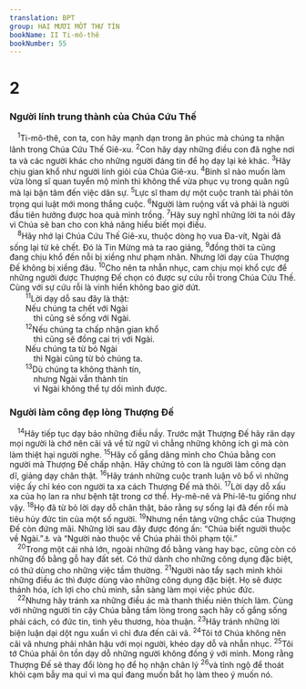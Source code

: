 ```yaml
---
translation: BPT
group: HAI MƯƠI MỐT THƯ TÍN
bookName: II Ti-mô-thê 
bookNumber: 55
---
```


<div class="title"><h1>2</h1><h3>Người lính trung thành của Chúa Cứu Thế</h3></div>
<span class="verse 2ti_2_1"> <sup>1</sup>Ti-mô-thê, con ta, con hãy mạnh dạn trong ân phúc mà chúng ta nhận lãnh trong Chúa Cứu Thế Giê-xu.</span>
<span class="verse 2ti_2_2"><sup>2</sup>Con hãy dạy những điều con đã nghe nơi ta và các người khác cho những người đáng tin để họ dạy lại kẻ khác.</span>
<span class="verse 2ti_2_3"><sup>3</sup>Hãy chịu gian khổ như người lính giỏi của Chúa Giê-xu.</span>
<span class="verse 2ti_2_4"><sup>4</sup>Binh sĩ nào muốn làm vừa lòng sĩ quan tuyển mộ mình thì không thể vừa phục vụ trong quân ngũ mà lại bận tâm đến việc dân sự.</span>
<span class="verse 2ti_2_5"><sup>5</sup>Lực sĩ tham dự một cuộc tranh tài phải tôn trọng qui luật mới mong thắng cuộc.</span>
<span class="verse 2ti_2_6"><sup>6</sup>Người làm ruộng vất vả phải là người đầu tiên hưởng được hoa quả mình trồng.</span>
<span class="verse 2ti_2_7"><sup>7</sup>Hãy suy nghĩ những lời ta nói đây vì Chúa sẽ ban cho con khả năng hiểu biết mọi điều.<br/></span>
<span class="verse 2ti_2_8"> <sup>8</sup>Hãy nhớ lại Chúa Cứu Thế Giê-xu, thuộc dòng họ vua Đa-vít, Ngài đã sống lại từ kẻ chết. Đó là Tin Mừng mà ta rao giảng,</span>
<span class="verse 2ti_2_9"><sup>9</sup>đồng thời ta cũng đang chịu khổ đến nỗi bị xiềng như phạm nhân. Nhưng lời dạy của Thượng Đế không bị xiềng đâu.</span>
<span class="verse 2ti_2_10"><sup>10</sup>Cho nên ta nhẫn nhục, cam chịu mọi khổ cực để những người được Thượng Đế chọn có được sự cứu rỗi trong Chúa Cứu Thế. Cùng với sự cứu rỗi là vinh hiển không bao giờ dứt.<br/></span>
<span class="verse 2ti_2_11">  <sup>11</sup>Lời dạy dỗ sau đây là thật:<br/>  Nếu chúng ta chết với Ngài<br/>   thì cũng sẽ sống với Ngài.<br/></span>
<span class="verse 2ti_2_12">  <sup>12</sup>Nếu chúng ta chấp nhận gian khổ<br/>   thì cũng sẽ đồng cai trị với Ngài.<br/>  Nếu chúng ta từ bỏ Ngài<br/>   thì Ngài cũng từ bỏ chúng ta.<br/></span>
<span class="verse 2ti_2_13">  <sup>13</sup>Dù chúng ta không thành tín,<br/>   nhưng Ngài vẫn thành tín<br/>   vì Ngài không thể tự dối mình được.<br/></span>
<div class="title"><h3>Người làm công đẹp lòng Thượng Đế</h3></div>
<span class="verse 2ti_2_14"> <sup>14</sup>Hãy tiếp tục dạy bảo những điều nầy. Trước mặt Thượng Đế hãy răn dạy mọi người là chớ nên cãi vã về từ ngữ vì chẳng những không ích gì mà còn làm thiệt hại người nghe.</span>
<span class="verse 2ti_2_15"><sup>15</sup>Hãy cố gắng dâng mình cho Chúa bằng con người mà Thượng Đế chấp nhận. Hãy chứng tỏ con là người làm công dạn dĩ, giảng dạy chân thật.</span>
<span class="verse 2ti_2_16"><sup>16</sup>Hãy tránh những cuộc tranh luận vô bổ vì những việc ấy chỉ kéo con người ta xa cách Thượng Đế mà thôi.</span>
<span class="verse 2ti_2_17"><sup>17</sup>Lời dạy dỗ xấu xa của họ lan ra như bệnh tật trong cơ thể. Hy-mê-nê và Phi-lê-tu giống như vậy.</span>
<span class="verse 2ti_2_18"><sup>18</sup>Họ đã từ bỏ lời dạy dỗ chân thật, bảo rằng sự sống lại đã đến rồi mà tiêu hủy đức tin của một số người.</span>
<span class="verse 2ti_2_19"><sup>19</sup>Nhưng nền tảng vững chắc của Thượng Đế còn đứng mãi. Những lời sau đây được đóng ấn: “Chúa biết người thuộc về Ngài.”<a data-toggle="tooltip" data-placement="bottom" title="Dân 16:5.">⚓</a> và “Người nào thuộc về Chúa phải thôi phạm tội.”<br/></span>
<span class="verse 2ti_2_20"> <sup>20</sup>Trong một cái nhà lớn, ngoài những đồ bằng vàng hay bạc, cũng còn có những đồ bằng gỗ hay đất sét. Có thứ dành cho những công dụng đặc biệt, có thứ dùng cho những việc tầm thường.</span>
<span class="verse 2ti_2_21"><sup>21</sup>Người nào tẩy sạch mình khỏi những điều ác thì được dùng vào những công dụng đặc biệt. Họ sẽ được thánh hóa, ích lợi cho chủ mình, sẵn sàng làm mọi việc phúc đức.<br/></span>
<span class="verse 2ti_2_22"> <sup>22</sup>Nhưng hãy tránh xa những điều ác mà thanh thiếu niên thích làm. Cùng với những người tin cậy Chúa bằng tấm lòng trong sạch hãy cố gắng sống phải cách, có đức tin, tình yêu thương, hòa thuận.</span>
<span class="verse 2ti_2_23"><sup>23</sup>Hãy tránh những lời biện luận dại dột ngu xuẩn vì chỉ đưa đến cãi vã.</span>
<span class="verse 2ti_2_24"><sup>24</sup>Tôi tớ Chúa không nên cãi vã nhưng phải nhân hậu với mọi người, khéo dạy dỗ và nhẫn nhục.</span>
<span class="verse 2ti_2_25"><sup>25</sup>Tôi tớ Chúa phải ôn tồn dạy dỗ những người không đồng ý với mình. Mong rằng Thượng Đế sẽ thay đổi lòng họ để họ nhận chân lý</span>
<span class="verse 2ti_2_26"><sup>26</sup>và tỉnh ngộ để thoát khỏi cạm bẫy ma quỉ vì ma quỉ đang muốn bắt họ làm theo ý muốn nó.<br/></span>
